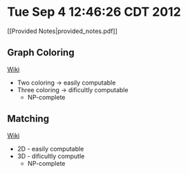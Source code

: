 # Tue Sep  4 12:46:26 CDT 2012

[[Provided Notes|provided_notes.pdf]]

## Graph Coloring
[Wiki](http://en.wikipedia.org/wiki/Graph_coloring)

* Two coloring -> easily computable
* Three coloring -> dificultly computable
  * NP-complete


## Matching
[Wiki](http://en.wikipedia.org/wiki/Matching_(graph_theory))

* 2D - easily computable
* 3D - dificultly computle
  * NP-complete